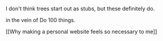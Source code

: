 I don't think trees start out as stubs, but these definitely do. 

in the vein of Do 100 things.

[[Why making a personal website feels so necessary to me]]
